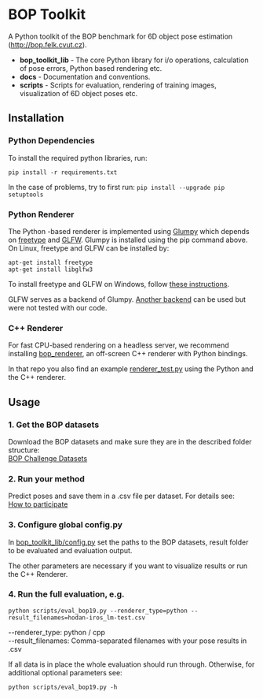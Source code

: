 # BOP Toolkit

A Python toolkit of the BOP benchmark for 6D object pose estimation
(http://bop.felk.cvut.cz).

- **bop_toolkit_lib** - The core Python library for i/o operations, calculation
  of pose errors, Python based rendering etc.
- **docs** - Documentation and conventions.
- **scripts** - Scripts for evaluation, rendering of training images,
  visualization of 6D object poses etc.

## Installation

### Python Dependencies

To install the required python libraries, run:
```
pip install -r requirements.txt
```

In the case of problems, try to first run: ```pip install --upgrade pip setuptools```

### Python Renderer

The Python -based renderer is implemented using
[Glumpy](https://glumpy.github.io/) which depends on
[freetype](https://www.freetype.org/) and [GLFW](https://www.glfw.org/).
Glumpy is installed using the pip command above. On Linux, freetype and GLFW can
be installed by:

```
apt-get install freetype
apt-get install libglfw3
```

To install freetype and GLFW on Windows, follow [these instructions](https://glumpy.readthedocs.io/en/latest/installation.html#step-by-step-install-for-x64-bit-windows-7-8-and-10).

GLFW serves as a backend of Glumpy. [Another backend](https://glumpy.readthedocs.io/en/latest/api/app-backends.html)
can be used but were not tested with our code.

### C++ Renderer

For fast CPU-based rendering on a headless server, we recommend installing [bop_renderer](https://github.com/thodan/bop_renderer),
an off-screen C++ renderer with Python bindings.

In that repo you also find an example [renderer_test.py](https://github.com/thodan/bop_renderer/blob/master/samples/renderer_test.py) using the Python and the C++ renderer.

## Usage

### 1. Get the BOP datasets

Download the BOP datasets and make sure they are in the described folder structure:  
[BOP Challenge Datasets](https://bop.felk.cvut.cz/datasets/)

### 2. Run your method

Predict poses and save them in a .csv file per dataset. For details see:  
[How to participate](https://bop.felk.cvut.cz/challenges/bop_challenge_2019/#howtoparticipate)

### 3. Configure global config.py

In [bop_toolkit_lib/config.py](https://github.com/thodan/bop_toolkit/blob/master/bop_toolkit_lib/config.py) set the paths to the BOP datasets, result folder to be evaluated and evaluation output.  

The other parameters are necessary if you want to visualize results or run the C++ Renderer.  

### 4. Run the full evaluation, e.g.
```
python scripts/eval_bop19.py --renderer_type=python --result_filenames=hodan-iros_lm-test.csv
```
--renderer_type: python / cpp  
--result_filenames: Comma-separated filenames with your pose results in .csv

If all data is in place the whole evaluation should run through. Otherwise, for additional optional parameters see: 
```
python scripts/eval_bop19.py -h
```
